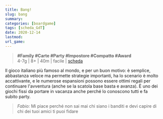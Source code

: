 ```yaml
---
title: Bang!
slug: bang
summary: 
categories: [boardgame]
tags: [scheda_GdT]
date: 2020-12-14
lastmod: 
url_game: 
---
```

> **#Family #Carte #Party #Impostore #Compatto #Award**  
> 4-7g | 8+ | 40m | facile | [scheda](https://www.boardgamegeek.com/boardgame/3955/bang)  

Il gioco italiano più famoso al mondo, e per un buon motivo: è semplice, abbastanza veloce ma permette strategie importanti, ha lo scenario è molto accattivante, e le numerose espansioni possono essere ottimi regali per continuare l'avventura (anche se la scatola base basta e avanza).
È uno dei giochi fissi da portare in vacanza anche perché lo conoscono tutti e fa subito party.

> *Fabio:*
> Mi piace perché non sai mai chi siano i banditi e devi capire di chi dei tuoi amici ti puoi fidare


